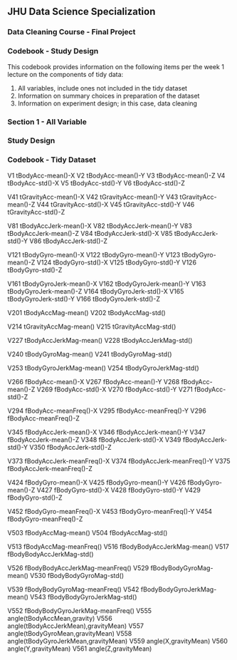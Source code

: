 ## JHU Data Science Specialization

### Data Cleaning Course - Final Project

### Codebook - Study Design

This codebook provides information on the following items per the week 1 lecture on the components of tidy data:

1. All variables, include ones not included in the tidy dataset
2. Information on summary choices in preparation of the dataset
3. Information on experiment design; in this case, data cleaning

### Section 1 - All Variable

### Study Design 

### Codebook - Tidy Dataset

V1 tBodyAcc-mean()-X
V2 tBodyAcc-mean()-Y
V3 tBodyAcc-mean()-Z
V4 tBodyAcc-std()-X
V5 tBodyAcc-std()-Y
V6 tBodyAcc-std()-Z

V41 tGravityAcc-mean()-X
V42 tGravityAcc-mean()-Y
V43 tGravityAcc-mean()-Z
V44 tGravityAcc-std()-X
V45 tGravityAcc-std()-Y
V46 tGravityAcc-std()-Z

V81 tBodyAccJerk-mean()-X
V82 tBodyAccJerk-mean()-Y
V83 tBodyAccJerk-mean()-Z
V84 tBodyAccJerk-std()-X
V85 tBodyAccJerk-std()-Y
V86 tBodyAccJerk-std()-Z

V121 tBodyGyro-mean()-X
V122 tBodyGyro-mean()-Y
V123 tBodyGyro-mean()-Z
V124 tBodyGyro-std()-X
V125 tBodyGyro-std()-Y
V126 tBodyGyro-std()-Z

V161 tBodyGyroJerk-mean()-X
V162 tBodyGyroJerk-mean()-Y
V163 tBodyGyroJerk-mean()-Z
V164 tBodyGyroJerk-std()-X
V165 tBodyGyroJerk-std()-Y
V166 tBodyGyroJerk-std()-Z

V201 tBodyAccMag-mean()
V202 tBodyAccMag-std()

V214 tGravityAccMag-mean()
V215 tGravityAccMag-std()

V227 tBodyAccJerkMag-mean()
V228 tBodyAccJerkMag-std()

V240 tBodyGyroMag-mean()
V241 tBodyGyroMag-std()

V253 tBodyGyroJerkMag-mean()
V254 tBodyGyroJerkMag-std()

V266 fBodyAcc-mean()-X
V267 fBodyAcc-mean()-Y
V268 fBodyAcc-mean()-Z
V269 fBodyAcc-std()-X
V270 fBodyAcc-std()-Y
V271 fBodyAcc-std()-Z

V294 fBodyAcc-meanFreq()-X
V295 fBodyAcc-meanFreq()-Y
V296 fBodyAcc-meanFreq()-Z

V345 fBodyAccJerk-mean()-X
V346 fBodyAccJerk-mean()-Y
V347 fBodyAccJerk-mean()-Z
V348 fBodyAccJerk-std()-X
V349 fBodyAccJerk-std()-Y
V350 fBodyAccJerk-std()-Z

V373 fBodyAccJerk-meanFreq()-X
V374 fBodyAccJerk-meanFreq()-Y
V375 fBodyAccJerk-meanFreq()-Z

V424 fBodyGyro-mean()-X
V425 fBodyGyro-mean()-Y
V426 fBodyGyro-mean()-Z
V427 fBodyGyro-std()-X
V428 fBodyGyro-std()-Y
V429 fBodyGyro-std()-Z

V452 fBodyGyro-meanFreq()-X
V453 fBodyGyro-meanFreq()-Y
V454 fBodyGyro-meanFreq()-Z

V503 fBodyAccMag-mean()
V504 fBodyAccMag-std()

V513 fBodyAccMag-meanFreq()
V516 fBodyBodyAccJerkMag-mean()
V517 fBodyBodyAccJerkMag-std()

V526 fBodyBodyAccJerkMag-meanFreq()
V529 fBodyBodyGyroMag-mean()
V530 fBodyBodyGyroMag-std()

V539 fBodyBodyGyroMag-meanFreq()
V542 fBodyBodyGyroJerkMag-mean()
V543 fBodyBodyGyroJerkMag-std()

V552 fBodyBodyGyroJerkMag-meanFreq()
V555 angle(tBodyAccMean,gravity)
V556 angle(tBodyAccJerkMean),gravityMean)
V557 angle(tBodyGyroMean,gravityMean)
V558 angle(tBodyGyroJerkMean,gravityMean)
V559 angle(X,gravityMean)
V560 angle(Y,gravityMean)
V561 angle(Z,gravityMean)
